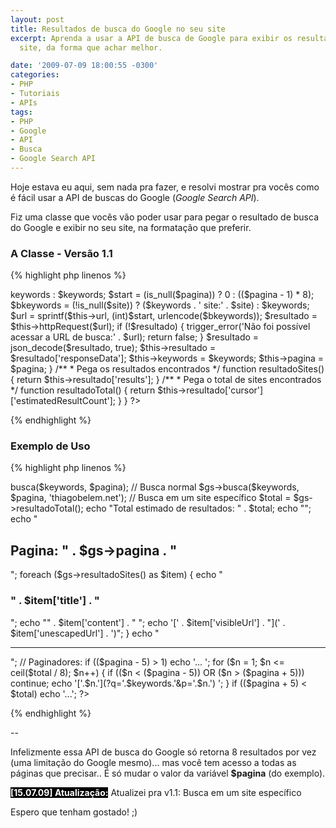 ```yaml
---
layout: post
title: Resultados de busca do Google no seu site
excerpt: Aprenda a usar a API de busca de Google para exibir os resultados no seu
  site, da forma que achar melhor.

date: '2009-07-09 18:00:55 -0300'
categories:
- PHP
- Tutoriais
- APIs
tags:
- PHP
- Google
- API
- Busca
- Google Search API
---
```

Hoje estava eu aqui, sem nada pra fazer, e resolvi mostrar pra vocês como é fácil usar a API de buscas do Google (<em>Google Search API</em>).

Fiz uma classe que vocês vão poder usar para pegar o resultado de busca do Google e exibir no seu site, na formatação que preferir.

<h3>A Classe - Versão 1.1</h3>

{% highlight php linenos %}
<?php

/**
 * API de busca do Google
 *
 * @author      Thiago Belem (contato@thiagobelem.net)
 * @link      /
 * @version      1.1
 */
class googleSearchAPI {
  protected $url = 'http://ajax.googleapis.com/ajax/services/search/web?v=1.0&rsz=large&start=%s&q=%s';
  var $resultado, $pagina, $keywords;

  function __construct() {
    if (!function_exists('curl_init')) {
      trigger_error('A biblioteca cURL não está instalada!');
      return false;
    }
    if (!function_exists('json_decode')) {
      trigger_error('A biblioteca para manipulação de JSON não está instalada!');
      return false;
    }
  }

  /**
   * Pega o resultado HTTP de uma URL
   */
  protected function httpRequest($url) {
    $cURL = curl_init($url);
    curl_setopt($cURL, CURLOPT_RETURNTRANSFER, true);
    curl_setopt($cURL, CURLOPT_FOLLOWLOCATION, true);
    $resultado = curl_exec($cURL);
    $resposta = curl_getinfo($cURL, CURLINFO_HTTP_CODE);
    curl_close($cURL);
    return $resultado;
  }

  /**
   * Executa a busca
   */
  function busca($keywords = null, $pagina = 1, $site = null) {
    $keywords = (is_null($keywords)) ? $this->keywords : $keywords;
    $start = (is_null($pagina)) ? 0 : (($pagina - 1) * 8);

    $bkeywords = (!is_null($site)) ? ($keywords . ' site:' . $site) : $keywords;

    $url = sprintf($this->url, (int)$start, urlencode($bkeywords));
    $resultado = $this->httpRequest($url);
    if (!$resultado) {
      trigger_error('Não foi possível acessar a URL de busca:' . $url);
      return false;
    }
    $resultado = json_decode($resultado, true);

    $this->resultado = $resultado['responseData'];
    $this->keywords = $keywords;
    $this->pagina = $pagina;
  }

  /**
   * Pega os resultados encontrados
   */
  function resultadoSites() {
    return $this->resultado['results'];
  }

  /**
   * Pega o total de sites encontrados
   */
  function resultadoTotal() {
    return $this->resultado['cursor']['estimatedResultCount'];
  }
}

?>
{% endhighlight %}



<h3>Exemplo de Uso</h3>

{% highlight php linenos %}
<?php

$keywords = 'Thiago Belem';
$pagina = (isset($_GET['p'])) ? (int)$_GET['p'] : 1;

$gs = new googleSearchAPI();
//$gs->busca($keywords, $pagina); // Busca normal
$gs->busca($keywords, $pagina, 'thiagobelem.net'); // Busca em um site específico

$total = $gs->resultadoTotal();

echo "Total estimado de resultados: " . $total;
echo "";
echo "<h2>Pagina: " . $gs->pagina . "</h2>";

foreach ($gs->resultadoSites() as $item) {
  echo "<h3>" . $item['title'] . "</h3>";
  echo "" . $item['content'] . "
";
  echo '[' . $item['visibleUrl'] . "](' . $item['unescapedUrl'] . ')";
}

echo "<hr />";

// Paginadores:

if (($pagina - 5) > 1) echo '...&nbsp;';

for ($n = 1; $n <= ceil($total / 8); $n++) {
  if (($n < ($pagina - 5)) OR ($n > ($pagina + 5))) continue;
  echo '['.$n.'](?q='.$keywords.'&p='.$n.')&nbsp;';
}

if (($pagina + 5) < $total) echo '...';

?>
{% endhighlight %}

--

Infelizmente essa API de busca do Google só retorna 8 resultados por vez (uma limitação do Google mesmo)... mas você tem acesso a todas as páginas que precisar.. É só mudar o valor da variável <strong>$pagina</strong> (do exemplo).

<strong style="background: black; color: white">[15.07.09] Atualização:</strong> Atualizei pra v1.1: Busca em um site específico

Espero que tenham gostado! ;)

